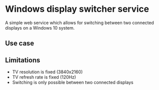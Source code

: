 # Windows display switcher service

A simple web service which allows for switching between two connected displays on a Windows 10 system.

## Use case


## Limitations
- TV resolution is fixed (3840x2160)
- TV refresh rate is fixed (120Hz)
- Switching is only possible between two connected displays

